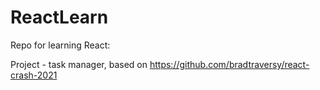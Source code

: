 # ReactLearn
Repo for learning React: 

Project -  task manager, based on https://github.com/bradtraversy/react-crash-2021

